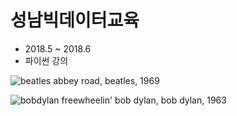 # 성남빅데이터교육

- 2018.5 ~ 2018.6
- 파이썬 강의

![beatles](https://upload.wikimedia.org/wikipedia/ko/thumb/d/df/비틀즈_-_Abbey_Road.jpg/220px-비틀즈_-_Abbey_Road.jpg)
abbey road, beatles, 1969

![bobdylan](https://upload.wikimedia.org/wikipedia/en/d/d6/Bob_Dylan_-_The_Freewheelin%27_Bob_Dylan.jpg)
freewheelin' bob dylan, bob dylan, 1963
